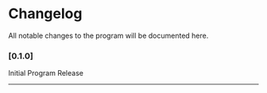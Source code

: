 # Changelog

All notable changes to the program will be documented here.


### [0.1.0]

Initial Program Release

---